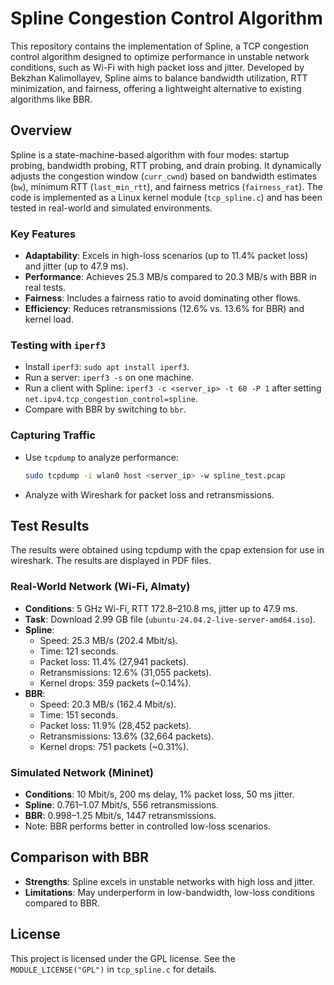 # Spline Congestion Control Algorithm

This repository contains the implementation of Spline, a TCP congestion control algorithm designed to optimize performance in unstable network conditions, such as Wi-Fi with high packet loss and jitter. Developed by Bekzhan Kalimollayev, Spline aims to balance bandwidth utilization, RTT minimization, and fairness, offering a lightweight alternative to existing algorithms like BBR.

## Overview

Spline is a state-machine-based algorithm with four modes: startup probing, bandwidth probing, RTT probing, and drain probing. It dynamically adjusts the congestion window (`curr_cwnd`) based on bandwidth estimates (`bw`), minimum RTT (`last_min_rtt`), and fairness metrics (`fairness_rat`). The code is implemented as a Linux kernel module (`tcp_spline.c`) and has been tested in real-world and simulated environments.

### Key Features
- **Adaptability**: Excels in high-loss scenarios (up to 11.4% packet loss) and jitter (up to 47.9 ms).
- **Performance**: Achieves 25.3 MB/s compared to 20.3 MB/s with BBR in real tests.
- **Fairness**: Includes a fairness ratio to avoid dominating other flows.
- **Efficiency**: Reduces retransmissions (12.6% vs. 13.6% for BBR) and kernel load.

### Testing with `iperf3`
- Install `iperf3`: `sudo apt install iperf3`.
- Run a server: `iperf3 -s` on one machine.
- Run a client with Spline: `iperf3 -c <server_ip> -t 60 -P 1` after setting `net.ipv4.tcp_congestion_control=spline`.
- Compare with BBR by switching to `bbr`.

### Capturing Traffic
- Use `tcpdump` to analyze performance:
  ```bash
  sudo tcpdump -i wlan0 host <server_ip> -w spline_test.pcap
  ```
- Analyze with Wireshark for packet loss and retransmissions.

## Test Results
The results were obtained using tcpdump with the cpap extension for use in wireshark. The results are displayed in PDF files.

### Real-World Network (Wi-Fi, Almaty)
- **Conditions**: 5 GHz Wi-Fi, RTT 172.8–210.8 ms, jitter up to 47.9 ms.
- **Task**: Download 2.99 GB file (`ubuntu-24.04.2-live-server-amd64.iso`).
- **Spline**:
  - Speed: 25.3 MB/s (202.4 Mbit/s).
  - Time: 121 seconds.
  - Packet loss: 11.4% (27,941 packets).
  - Retransmissions: 12.6% (31,055 packets).
  - Kernel drops: 359 packets (~0.14%).
- **BBR**:
  - Speed: 20.3 MB/s (162.4 Mbit/s).
  - Time: 151 seconds.
  - Packet loss: 11.9% (28,452 packets).
  - Retransmissions: 13.6% (32,664 packets).
  - Kernel drops: 751 packets (~0.31%).

### Simulated Network (Mininet)
- **Conditions**: 10 Mbit/s, 200 ms delay, 1% packet loss, 50 ms jitter.
- **Spline**: 0.761–1.07 Mbit/s, 556 retransmissions.
- **BBR**: 0.998–1.25 Mbit/s, 1447 retransmissions.
- Note: BBR performs better in controlled low-loss scenarios.

## Comparison with BBR
- **Strengths**: Spline excels in unstable networks with high loss and jitter.
- **Limitations**: May underperform in low-bandwidth, low-loss conditions compared to BBR.


## License
This project is licensed under the GPL license. See the `MODULE_LICENSE("GPL")` in `tcp_spline.c` for details.
